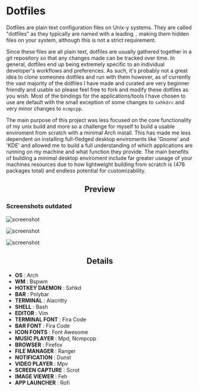 Dotfiles
========

Dotfiles are plain text configuration files on Unix-y systems. They are called "dotfiles" as they typically are named with a leading `.` making them hidden files on your system, although this is not a strict requirement.

Since these files are all plain text, dotfiles are usually gathered together in a git repository so that any changes made can be tracked over time. In general, dotfiles end up being extremely specific to an individual developer's workflows and preferences. As such, it's probably not a great idea to clone someones dotfiles and run with them however, as of currently the vast majority of the dotfiles I have made and curated are very beginner friendly and usable so please feel free to fork and modify these dotfiles as you wish. Most of the bindings for the applications/tools I have chosen to use are default with the small exception of some changes to `sxhkdrc` and very minor changes to `ncmpcpp`.

The main purpose of this project was less focused on the core functionality of my unix build and more so a challenge for myself to build a usable enviroment from scratch with a minimal Arch install. This has made me less dependent on installing full-fledged desktop enviroments like 'Gnome' and 'KDE' and allowed me to build a full understanding of which applications are running on my machine and what function they provide. The main benefits of building a minimal desktop enviroment include far greater useage of your machines resources due to how lightweight building from scratch is (476 packages total) and endless potential for customizability.  

<h2 align="center">Preview</h2>

<h3>Screenshots outdated</h3>

![screenshot](/screenshots/2020-09-26-184252_1366x768_scrot.png "ncmpcpp & ranger")

![screenshot](/screenshots/2020-09-26-184419_1366x768_scrot.png "Rofi")

![screenshot](/screenshots/2020-09-26-210343_1366x768_scrot.png "neofetch & dunst notifcation")

<h2 align="center">Details</h2>

+ **OS**                : Arch
+ **WM**                : Bspwm
+ **HOTKEY DAEMON**     : Sxhkd
+ **BAR**               : Polybar
+ **TERMINAL**          : Alacritty
+ **SHELL**             : Bash
+ **EDITOR**            : Vim
+ **TERMINAL FONT**     : Fira Code
+ **BAR FONT**          : Fira Code
+ **ICON FONTS**        : Font Awesome
+ **MUSIC PLAYER**      : Mpd, Ncmpcpp
+ **BROWSER**           : Firefox
+ **FILE MANAGER**      : Ranger
+ **NOTIFICATION**      : Dunst
+ **VIDEO PLAYER**      : Mpv
+ **SCREEN CAPTURE**    : Scrot
+ **IMAGE VIEWER**      : Feh
+ **APP LAUNCHER**      : Rofi

